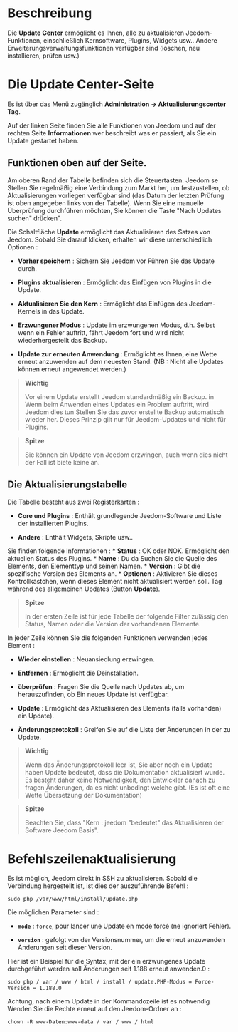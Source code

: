 Beschreibung 
===========

Die **Update Center** ermöglicht es Ihnen, alle zu aktualisieren
Jeedom-Funktionen, einschließlich Kernsoftware,
Plugins, Widgets usw.. Andere Erweiterungsverwaltungsfunktionen
verfügbar sind (löschen, neu installieren, prüfen usw.)

Die Update Center-Seite 
================================

Es ist über das Menü zugänglich **Administration → Aktualisierungscenter
Tag**.

Auf der linken Seite finden Sie alle Funktionen von
Jeedom und auf der rechten Seite **Informationen** wer beschreibt was er
passiert, als Sie ein Update gestartet haben.

Funktionen oben auf der Seite. 
---------------------------------

Am oberen Rand der Tabelle befinden sich die Steuertasten. Jeedom se
Stellen Sie regelmäßig eine Verbindung zum Markt her, um festzustellen, ob Aktualisierungen vorliegen
verfügbar sind (das Datum der letzten Prüfung ist oben angegeben
links von der Tabelle). Wenn Sie eine manuelle Überprüfung durchführen möchten,
Sie können die Taste "Nach Updates suchen" drücken".

Die Schaltfläche **Update** ermöglicht das Aktualisieren des Satzes von
Jeedom. Sobald Sie darauf klicken, erhalten wir diese unterschiedlich
Optionen :

-   **Vorher speichern** : Sichern Sie Jeedom vor
    Führen Sie das Update durch.

-   **Plugins aktualisieren** : Ermöglicht das Einfügen von Plugins in die
    Update.

-   **Aktualisieren Sie den Kern** : Ermöglicht das Einfügen des Jeedom-Kernels in
    das Update.

-   **Erzwungener Modus** : Update im erzwungenen Modus, d.h.
    Selbst wenn ein Fehler auftritt, fährt Jeedom fort und wird nicht wiederhergestellt
    das Backup.

-   **Update zur erneuten Anwendung** : Ermöglicht es Ihnen, eine Wette erneut anzuwenden
    auf dem neuesten Stand. (NB : Nicht alle Updates können erneut angewendet werden.)

> **Wichtig**
>
> Vor einem Update erstellt Jeedom standardmäßig ein Backup. in
> Wenn beim Anwenden eines Updates ein Problem auftritt, wird Jeedom dies tun
> Stellen Sie das zuvor erstellte Backup automatisch wieder her. Dieses Prinzip
> gilt nur für Jeedom-Updates und nicht für Plugins.

> **Spitze**
>
> Sie können ein Update von Jeedom erzwingen, auch wenn dies nicht der Fall ist
> biete keine an.

Die Aktualisierungstabelle 
---------------------------

Die Tabelle besteht aus zwei Registerkarten :

-   **Core und Plugins** : Enthält grundlegende Jeedom-Software und
    Liste der installierten Plugins.

-   **Andere** : Enthält Widgets, Skripte usw..

Sie finden folgende Informationen : \* **Status** : OK oder NOK.
Ermöglicht den aktuellen Status des Plugins. \* **Name** : Du da
Suchen Sie die Quelle des Elements, den Elementtyp und seinen Namen. \*
**Version** : Gibt die spezifische Version des Elements an. \* **Optionen** :
Aktivieren Sie dieses Kontrollkästchen, wenn dieses Element nicht aktualisiert werden soll.
Tag während des allgemeinen Updates (Button **Update**).

> **Spitze**
>
> In der ersten Zeile ist für jede Tabelle der folgende Filter zulässig
> den Status, Namen oder die Version der vorhandenen Elemente.

In jeder Zeile können Sie die folgenden Funktionen verwenden
jedes Element :

-   **Wieder einstellen** : Neuansiedlung erzwingen.

-   **Entfernen** : Ermöglicht die Deinstallation.

-   **überprüfen** : Fragen Sie die Quelle nach Updates ab, um herauszufinden, ob
    Ein neues Update ist verfügbar.

-   **Update** : Ermöglicht das Aktualisieren des Elements (falls vorhanden)
    ein Update).

-   **Änderungsprotokoll** : Greifen Sie auf die Liste der Änderungen in der zu
    Update.

> **Wichtig**
>
> Wenn das Änderungsprotokoll leer ist, Sie aber noch ein Update haben
> Update bedeutet, dass die Dokumentation aktualisiert wurde.
> Es besteht daher keine Notwendigkeit, den Entwickler danach zu fragen
> Änderungen, da es nicht unbedingt welche gibt. (Es ist oft eine Wette
> Übersetzung der Dokumentation)

> **Spitze**
>
> Beachten Sie, dass &quot;Kern : jeedom &quot;bedeutet&quot; das Aktualisieren der Software
> Jeedom Basis".

Befehlszeilenaktualisierung 
================================

Es ist möglich, Jeedom direkt in SSH zu aktualisieren.
Sobald die Verbindung hergestellt ist, ist dies der auszuführende Befehl :

    sudo php /var/www/html/install/update.php

Die möglichen Parameter sind :

-   **`mode`** : `force`, pour lancer une Update en mode forcé (ne
    ignoriert Fehler).

-   **`version`** : gefolgt von der Versionsnummer, um die erneut anzuwenden
    Änderungen seit dieser Version.

Hier ist ein Beispiel für die Syntax, mit der ein erzwungenes Update durchgeführt werden soll
Änderungen seit 1.188 erneut anwenden.0 :

    sudo php / var / www / html / install / update.PHP-Modus = Force-Version = 1.188.0

Achtung, nach einem Update in der Kommandozeile ist es notwendig
Wenden Sie die Rechte erneut auf den Jeedom-Ordner an :

    chown -R www-Daten:www-data / var / www / html

